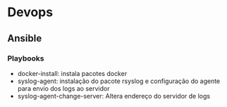 # Devops

## Ansible
### Playbooks
- docker-install: instala pacotes docker
- syslog-agent: instalação do pacote rsyslog e configuração do agente para envio dos logs ao servidor
- syslog-agent-change-server: Altera endereço do servidor de logs
